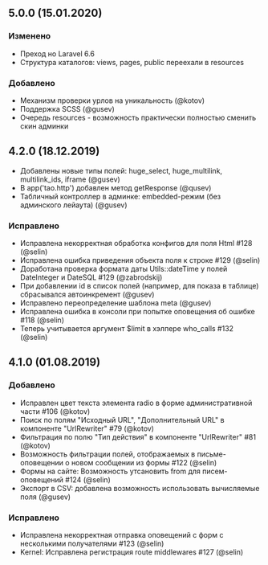 ## 5.0.0 (15.01.2020)

### Изменено

- Преход но Laravel 6.6
- Структура каталогов: views, pages, public переехали в resources

### Добавлено

- Механизм проверки урлов на уникальность (@kotov)
- Поддержка SCSS (@gusev)
- Очередь resources - возможность практически полностью сменить скин админки


## 4.2.0 (18.12.2019)

- Добавлены новые типы полей: huge_select, huge_multilink, multilink_ids, iframe (@gusev)
- В app('tao.http') добавлен метод getResponse (@qusev)
- Табличный контроллер в админке: embedded-режим (без админского лейаута) (@gusev)

### Исправлено

- Исправлена некорректная обработка конфигов для поля Html #128 (@selin)
- Исправлена ошибка приведения объекта поля к строке #129 (@selin)
- Доработана проверка формата даты Utils::dateTime у полей DateInteger и DateSQL #129 (@zabrodskij)
- При добавлении id в список полей (например, для показа в таблице) сбрасывался автоинкремент (@gusev)
- Исправлено переопределение шаблона meta (@gusev)
- Исправлена ошибка в консоли при попытке оповещения об ошибке #118 (@selin)
- Теперь учитывается аргумент $limit в хэлпере who_calls #132 (@selin)

## 4.1.0 (01.08.2019)

### Добавлено

- Исправлен цвет текста элемента radio в форме административной части #106 (@kotov)
- Поиск по полям "Исходный URL", "Дополнительный URL" в компоненте "UrlRewriter" #79 (@kotov)
- Фильтрация по полю "Тип действия" в компоненте "UrlRewriter" #81 (@kotov)
- Возможность фильтрации полей, отображаемых в письме-оповещении о новом сообщении из формы #122 (@selin)
- Формы на сайте: Возможность утсановить from для писем-оповещений #124 (@selin)
- Экспорт в CSV: добавлена возможность использовать вычисляемые поля (@gusev)

### Исправлено

- Исправлена некорректная отправка оповещений с форм с несколькими получателями #123 (@selin)
- Kernel: Исправлена регистрация route middlewares #127 (@selin)